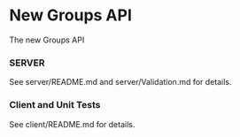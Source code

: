 # New Groups API

The new Groups API

### SERVER
  See server/README.md and server/Validation.md for details.


### Client and Unit Tests
  See client/README.md for details.

